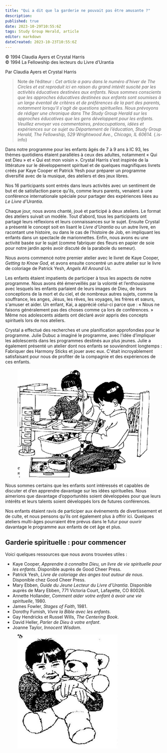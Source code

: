 ```yaml
---
title: "Qui a dit que la garderie ne pouvait pas être amusante ?"
description: 
published: true
date: 2023-10-29T10:55:6Z
tags: Study Group Herald, article
editor: markdown
dateCreated: 2023-10-23T10:55:6Z
---
```


<p class="v-card v-sheet theme--light grey lighten-3 px-2">© 1994 Claudia Ayers et Crystal Harris<br>© 1994 La Fellowship des lecteurs du Livre d’Urantia</p>


Par Claudia Ayers et Crystal Harris

> Note de l’éditeur : _Cet article a paru dans le numéro d’hiver de The Circles et est reproduit ici en raison du grand intérêt suscité par les activités éducatives destinées aux enfants. Nous sommes conscients que les approches éducatives destinées aux enfants sont soumises à un large éventail de critères et de préférences de la part des parents, notamment lorsqu'il s'agit de questions spirituelles. Nous prévoyons de rédiger une chronique dans The Study Group Herald sur les approches éducatives que les gens développent pour les enfants. Veuillez envoyer vos commentaires, préoccupations, idées et expériences sur ce sujet au Département de l’éducation, Study Group Herald, The Fellowship, 529 Wrightwood Ave., Chicago, IL 60614._
{.is-info}

Dans notre programme pour les enfants âgés de 7 à 9 ans à IC 93, les thèmes quotidiens étaient parallèles à ceux des adultes, notamment « Qui est Dieu » et « Qui est mon voisin ». Crystal Harris s'est inspirée de la littérature sur le développement spirituel et de quelques magnifiques livrets créés par Kaye Cooper et Patrick Yesh pour préparer un programme diversifié avec de la musique, des ateliers et des jeux libres.

Nos 16 participants sont entrés dans leurs activités avec un sentiment de but et de satisfaction parce qu'ils, comme leurs parents, venaient à une conférence internationale spéciale pour partager des expériences liées au _Le Livre d’Urantia_.

Chaque jour, nous avons chanté, joué et participé à deux ateliers. Le format des ateliers suivait un modèle. Tout d’abord, tous les participants ont partagé leurs réflexions et leurs connaissances sur le sujet. Ensuite Crystal a présenté le concept soit en lisant le _Livre d’Urantia_ ou un autre livre, en racontant une histoire, ou dans le cas de l’histoire de Job, en impliquant les enfants dans un spectacle de marionnettes. Enfin, nous avons eu une activité basée sur le sujet (comme fabriquer des fleurs en papier de soie pour notre jardin après avoir discuté de la parabole du semeur).

Nous avons commencé notre premier atelier avec le livret de Kaye Cooper, _Getting to Know God_, et avons ensuite concentré un autre atelier sur le livre de coloriage de Patrick Yesh, _Angels All Around Us_.

Les enfants étaient impatients de participer à tous les aspects de notre programme. Nous avons été émerveillés par la volonté et l’enthousiasme avec lesquels les enfants parlaient de leurs images de Dieu, de leurs conceptions de la mort et du ciel, et de nombreux autres sujets, comme la souffrance, les anges, Jésus, les rêves, les voyages, les frères et sœurs, s'amuser et aider. Un enfant, Kai, a apprécié celui-ci parce que : « Nous ne faisons généralement pas des choses comme ça lors de conférences. » Même nos adolescents aidants ont déclaré avoir appris des concepts spirituels lors de nos ateliers.

Crystal a effectué des recherches et une planification approfondies pour le programme. Julie Dubuc a imaginé le programme, avec l’idée d’impliquer les adolescents dans les programmes destinés aux plus jeunes. Julie a également présenté un atelier dont nos enfants se souviendront longtemps : Fabriquer des Harmony Sticks et jouer avec eux. C'était incroyablement satisfaisant pour nous de profiter de la compagnie et des expériences de ces enfants.

<figure id="Figure_1" class="image urantiapedia">
<img src="/image/article/Study_Group_Herald/playing.jpg">
</figure>

Nous sommes certains que les enfants sont intéressés et capables de discuter et d’en apprendre davantage sur les idées spirituelles. Nous aimerions que davantage d’opportunités soient développées pour que leurs intérêts et leurs talents soient développés lors de futures conférences.

Nos enfants étaient ravis de participer aux événements de divertissement et de culte, et nous pensons qu’ils ont également plus à offrir ici. Quelques ateliers multi-âges pourraient être prévus dans le futur pour ouvrir davantage le programme aux enfants de cet âge et plus.

## Garderie spirituelle : pour commencer

Voici quelques ressources que nous avons trouvées utiles :

* Kaye Cooper, _Apprendre à connaître Dieu, un livre de vie spirituelle pour les enfants_. Disponible auprès de Good Cheer Press.
* Patrick Yesh, _Livre de coloriage des anges tout autour de nous_. Disponible chez Good Cheer Press.
* Mary Ebben, _Guide du Jeune Lecteur du Livre d’Urantia_. Disponible auprès de Mary Ebben, 771 Victoria Court, Lafayette, CO 80026.
* Annette Hollander, _Comment aider votre enfant à avoir une vie spirituelle_, 1980.
* James Fowler, _Stages of Faith_, 1981.
* Dorothy Fumish, _Vivre la Bible avec les enfants_.
* Gay Hendricks et Russel Wills, _The Centering Book_.
* David Heller, _Parler de Dieu à votre enfant_.
* Joanne Taylor, _Innocent Wisdom_.

<figure id="Figure_2" class="image urantiapedia">
<img src="/image/article/Study_Group_Herald/playing2.jpg">
</figure>

